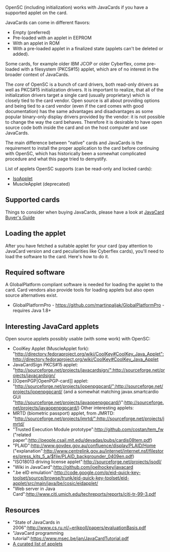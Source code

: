 OpenSC (including initialization) works with JavaCards if you have a supported applet on the card.

JavaCards can come in different flavors: 
 * Empty (preferred)
 * Pre-loaded with an applet in EEPROM
 * With an applet in ROM
 * With a pre-loaded applet in a finalized state (applets can't be deleted or added). 

Some cards, for example older IBM JCOP  or older Cyberflex, come pre-loaded with a filesystem (PKCS#15) applet, which are of no interest in the broader context of JavaCards.

The <i>core</i> of OpenSC is a bunch of card drivers, both read-only drivers as well as PKCS#15 initialization drivers. It is important to realize, that all of the initialization drivers target a single card (usually proprietary) which is closely tied to the card vendor.  Open source is all about providing options and being tied to a card vendor (even if the card comes with good documentation) has the same advantages and disadvantages as some popular binary-only display drivers provided by the vendor: it is not possible to change the way the card behaves. Therefore it is desirable to have open source code both inside the card and on the host computer and use JavaCards.

The main difference between "native" cards and JavaCards is the requirement to install the proper application to the card before continuing with OpenSC, which has historically been a somewhat complicated procedure and what this page tried to demystify.

List of applets OpenSC supports (can be read-only and locked cards):
 * [IsoApplet](https://github.com/philipWendland/IsoApplet)
 * MuscleApplet (deprecated)

##  Supported cards

Things to consider when buying JavaCards, please have a look at [JavaCard Buyer's Guide](https://github.com/martinpaljak/GlobalPlatformPro/tree/master/docs/JavaCardBuyersGuide)

## Loading the applet

After you have fetched a suitable applet for your card (pay attention to JavaCard version and card peculiarities like Cyberflex cards), you'll need to load the software to the card.  Here's how to do it.

## Required software

A GlobalPlatform compliant software is needed for loading the applet to the card. Card vendors also provide tools for loading applets but also open source alternatives exist.

 * GlobalPlatformPro - https://github.com/martinpaljak/GlobalPlatformPro - requires Java 1.8+

## Interesting JavaCard applets

Open source applets possibly usable (with some work) with OpenSC:
 * CoolKey Applet (MuscleApplet fork): "http://directory.fedoraproject.org/wiki/CoolKey#CoolKey_Java_Applet":http://directory.fedoraproject.org/wiki/CoolKey#CoolKey_Java_Applet
 * JavaCardSign PKCS#15 applet: "http://sourceforge.net/projects/javacardsign/":http://sourceforge.net/projects/javacardsign/
 * [[OpenPGP|OpenPGP-card]] applet: "http://sourceforge.net/projects/jopenpgpcard/":http://sourceforge.net/projects/jopenpgpcard/ (and a somewhat matching javax.smartcardio GUI "http://sourceforge.net/projects/javaopenpgpcard/)":http://sourceforge.net/projects/javaopenpgpcard/)
Other interesting applets:
 * MRTD (biometric passport) applet, from JMRTD: "http://sourceforge.net/projects/jmrtd/":http://sourceforge.net/projects/jmrtd/
 * "Trusted Execution Module prototype":http://github.com/costan/tem_fw ("related paper":http://people.csail.mit.edu/devadas/pubs/cardis08tem.pdf)
 * "PLAID":http://www.govdex.gov.au/confluence/display/PLAID/Home ("explanation":http://www.centrelink.gov.au/internet/internet.nsf/filestores/press_kits_5_a/$file/PLAID_backgrounder_0409en.pdf)
 * "ISO18013 driving license applet":http://sourceforge.net/projects/isodl/
 * "Wiki in JavaCard":http://github.com/joelhockey/javacard
 * ".be eID emulation":http://code.google.com/p/eid-quick-key-toolset/source/browse/trunk/eid-quick-key-toolset/eid-applet/src/main/java/be/cosic/eidapplet/
 * "Web server in Java Card":http://www.citi.umich.edu/techreports/reports/citi-tr-99-3.pdf

## Resources

 * "State of JavaCards in 2006":http://www.cs.ru.nl/~erikpoll/papers/evaluationBasis.pdf
 * "JavaCard programming tutorial":https://www.msec.be/jan/JavaCardTutorial.pdf
 * [A curated list of applets](https://github.com/EnigmaBridge/javacard-curated-list) 

